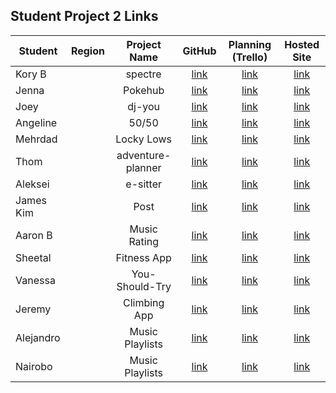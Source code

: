 ## Student Project 2 Links

| Student | Region | Project Name | GitHub | Planning (Trello) | Hosted Site |
|---|:---:|:---:|:---:|:---:|:---:|
| Kory B |  | spectre | [link](https://github.com/DangerousKoin/Spectre ) | [link](https://trello.com/b/uQZAZZYg/spectre-rentals) | [link]() |
| Jenna|  | Pokehub | [link](https://github.com/jlbouche/Pokehub) | [link](https://trello.com/b/lXfuoSzp/pok%C3%A9hub) | [link]() |
| Joey |  | dj-you | [link](https://github.com/joeyrebbe/dj-you ) | [link](https://trello.com/b/DQ4deE4N/dj-you-sei-project-2) | [link]() |
| Angeline|  | 50/50 | [link](https://github.com/DTAngie/50by50) | [link](https://trello.com/b/rb1WX2a8/50by50) | [link]() |
| Mehrdad |  | Locky Lows | [link](https://github.com/SamiaMehrdad/Locky-Lows) | [link](https://trello.com/b/YindTFwV/lucky-lows-men-project) | [link]() |
| Thom|  | adventure-planner | [link](https://github.com/thomstrub/adventure-planner) | [link](https://trello.com/b/VRXEu1fN/hiking-adventure-planner-project-2) | [link]() |
| Aleksei |  | e-sitter | [link](https://github.com/aleksyara/esitter) | [link](https://trello.com/b/g1sYLjTs/sei-10-19-project-2-esitter) | [link]() |
| James Kim |  | Post | [link](https://github.com/jamesjkim88/GA-Project-2-Post) | [link](https://trello.com/b/wYut7ORE/seir-1019-project-2) | [link]() |
| Aaron B |  | Music Rating | [link](https://github.com/aaronbe7/music-rating) | [link](https://trello.com/b/wXkEgNV0/sei-project-2) | [link]() |
| Sheetal |  | Fitness App | [link](https://github.com/sdheer296/thefitnessapp) | [link](https://trello.com/b/xVpi5Nkl/fitness-app) | [link]() |
| Vanessa |  | You-Should-Try | [link](https://github.com/vkosiyan/you-should-try) | [link](https://trello.com/b/flfEQG2v) | [link]() |
| Jeremy |  | Climbing App | [link](https://github.com/jeremydurden/SEI-ProjectTwo-Climbing) | [link](https://trello.com/b/A3zmoKFJ/sei-project-two) | [link]() |
| Alejandro |  | Music Playlists | [link](https://github.com/alexalferez/Music-Playlists) | [link](https://trello.com/b/ytWDt4jN/playlist) | [link]() |
| Nairobo |  | Music Playlists | [link](https://github.com/NairobiSheikh/Inventory-System) | [link](hhttps://trello.com/b/YkySBjtI/project2-web-design-development) | [link]() |
